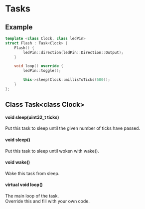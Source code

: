 # Tasks

## Example

```c++
template <class Clock, class ledPin>
struct Flash : Task<Clock> {
    Flash() {
        ledPin::direction(ledPin::Direction::Output);
    }

    void loop() override {
        ledPin::toggle();

        this->sleep(Clock::millisToTicks(500));
    }
};
```

## Class Task\<class Clock\>

#### void sleep(uint32_t ticks)
Put this task to sleep until the given number of ticks have passed.

#### void sleep()
Put this task to sleep until woken with wake().

#### void wake()
Wake this task from sleep.

#### virtual void loop()
The main loop of the task.<br>
Override this and fill with your own code.
